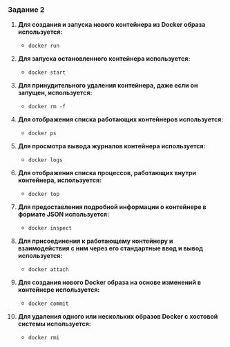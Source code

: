 ### Задание 2


1.  **Для создания и запуска нового контейнера из Docker образа используется:**

      * `docker run`

2.  **Для запуска остановленного контейнера используется:**

      * `docker start`

3.  **Для принудительного удаления контейнера, даже если он запущен, используется:**

      * `docker rm -f`

4.  **Для отображения списка работающих контейнеров используется:**

      * `docker ps`

5.  **Для просмотра вывода журналов контейнера используется:**

      * `docker logs`

6.  **Для отображения списка процессов, работающих внутри контейнера, используется:**

      * `docker top`

7.  **Для предоставления подробной информации о контейнере в формате JSON используется:**

      * `docker inspect`

8.  **Для присоединения к работающему контейнеру и взаимодействия с ним через его стандартные ввод и вывод используется:**

      * `docker attach`

9.  **Для создания нового Docker образа на основе изменений в контейнере используется:**

      * `docker commit`

10. **Для удаления одного или нескольких образов Docker с хостовой системы используется:**

      * `docker rmi`